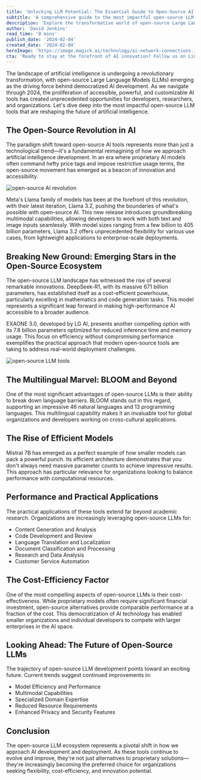 ```yaml
---
title: 'Unlocking LLM Potential: The Essential Guide to Open-Source AI Tools in 2024'
subtitle: 'A comprehensive guide to the most impactful open-source LLM tools reshaping AI development'
description: 'Explore the transformative world of open-source Large Language Models (LLMs) in 2024, as we examine how these accessible AI tools are revolutionizing development across industries. From Meta''s Llama 3.2 to emerging stars like DeepSeek-R1 and EXAONE 3.0, discover how these powerful tools are democratizing AI technology and enabling innovation at all scales.'
author: 'David Jenkins'
read_time: '8 mins'
publish_date: '2024-02-04'
created_date: '2024-02-04'
heroImage: 'https://image.magick.ai/technology/ai-network-connections.jpg'
cta: 'Ready to stay at the forefront of AI innovation? Follow us on LinkedIn at MagickAI for the latest insights and updates on open-source artificial intelligence developments!'
---
```


The landscape of artificial intelligence is undergoing a revolutionary transformation, with open-source Large Language Models (LLMs) emerging as the driving force behind democratized AI development. As we navigate through 2024, the proliferation of accessible, powerful, and customizable AI tools has created unprecedented opportunities for developers, researchers, and organizations. Let's dive deep into the most impactful open-source LLM tools that are reshaping the future of artificial intelligence.

## The Open-Source Revolution in AI

The paradigm shift toward open-source AI tools represents more than just a technological trend—it's a fundamental reimagining of how we approach artificial intelligence development. In an era where proprietary AI models often command hefty price tags and impose restrictive usage terms, the open-source movement has emerged as a beacon of innovation and accessibility.

![open-source AI revolution](https://i.magick.ai/PIXE/1738724529231_magick_img.webp)

Meta's Llama family of models has been at the forefront of this revolution, with their latest iteration, Llama 3.2, pushing the boundaries of what's possible with open-source AI. This new release introduces groundbreaking multimodal capabilities, allowing developers to work with both text and image inputs seamlessly. With model sizes ranging from a few billion to 405 billion parameters, Llama 3.2 offers unprecedented flexibility for various use cases, from lightweight applications to enterprise-scale deployments.

## Breaking New Ground: Emerging Stars in the Open-Source Ecosystem

The open-source LLM landscape has witnessed the rise of several remarkable innovations. DeepSeek-R1, with its massive 671 billion parameters, has established itself as a cost-efficient powerhouse, particularly excelling in mathematics and code generation tasks. This model represents a significant leap forward in making high-performance AI accessible to a broader audience.

EXAONE 3.0, developed by LG AI, presents another compelling option with its 7.8 billion parameters optimized for reduced inference time and memory usage. This focus on efficiency without compromising performance exemplifies the practical approach that modern open-source tools are taking to address real-world deployment challenges.

![open-source LLM tools](https://i.magick.ai/PIXE/1738724529234_magick_img.webp)

## The Multilingual Marvel: BLOOM and Beyond

One of the most significant advantages of open-source LLMs is their ability to break down language barriers. BLOOM stands out in this regard, supporting an impressive 46 natural languages and 13 programming languages. This multilingual capability makes it an invaluable tool for global organizations and developers working on cross-cultural applications.

## The Rise of Efficient Models

Mistral 7B has emerged as a perfect example of how smaller models can pack a powerful punch. Its efficient architecture demonstrates that you don't always need massive parameter counts to achieve impressive results. This approach has particular relevance for organizations looking to balance performance with computational resources.

## Performance and Practical Applications

The practical applications of these tools extend far beyond academic research. Organizations are increasingly leveraging open-source LLMs for:

- Content Generation and Analysis
- Code Development and Review
- Language Translation and Localization
- Document Classification and Processing
- Research and Data Analysis
- Customer Service Automation

## The Cost-Efficiency Factor

One of the most compelling aspects of open-source LLMs is their cost-effectiveness. While proprietary models often require significant financial investment, open-source alternatives provide comparable performance at a fraction of the cost. This democratization of AI technology has enabled smaller organizations and individual developers to compete with larger enterprises in the AI space.

## Looking Ahead: The Future of Open-Source LLMs

The trajectory of open-source LLM development points toward an exciting future. Current trends suggest continued improvements in:

- Model Efficiency and Performance
- Multimodal Capabilities
- Specialized Domain Expertise
- Reduced Resource Requirements
- Enhanced Privacy and Security Features

## Conclusion

The open-source LLM ecosystem represents a pivotal shift in how we approach AI development and deployment. As these tools continue to evolve and improve, they're not just alternatives to proprietary solutions—they're increasingly becoming the preferred choice for organizations seeking flexibility, cost-efficiency, and innovation potential.